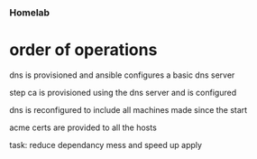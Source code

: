 ### Homelab

# order of operations

dns is provisioned and ansible configures a basic dns server

step ca is provisioned using the dns server and is configured 

dns is reconfigured to include all machines made since the start 

acme certs are provided to all the hosts


task: reduce dependancy mess and speed up apply